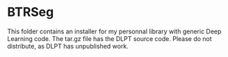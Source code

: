 # BTRSeg
This folder contains an installer for my personnal library with generic Deep Learning code.
The tar.gz file has the DLPT source code. Please do not distribute, as DLPT has unpublished work.
